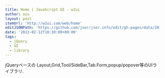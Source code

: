 ```yaml
---
title: Home | JavaScript UI - w2ui
author: azu
layout: post
itemUrl: 'http://w2ui.com/web/home'
editJSONPath: 'https://github.com/jser/jser.info/edit/gh-pages/data/2013/02/index.json'
date: '2013-02-12T10:30:00+00:00'
tags:
  - jQuery
  - UI
  - library
---
```

jQueryベースの
Layout,Grid,Tool/SideBar,Tab.Form,popup/popover等のUIライブラリ.
